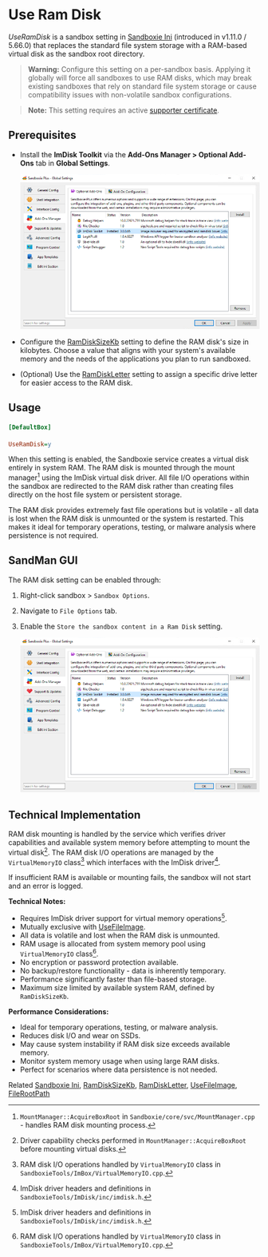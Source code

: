 # Use Ram Disk

_UseRamDisk_ is a sandbox setting in [Sandboxie Ini](SandboxieIni.md) (introduced in v1.11.0 / 5.66.0) that replaces the standard file system storage with a RAM-based virtual disk as the sandbox root directory.

> **Warning:** Configure this setting on a per-sandbox basis. Applying it globally will force all sandboxes to use RAM disks, which may break existing sandboxes that rely on standard file system storage or cause compatibility issues with non-volatile sandbox configurations.

> **Note:** This setting requires an active [supporter certificate](https://sandboxie-plus.com/supporter-certificate/).

## Prerequisites

- Install the **ImDisk Toolkit** via the **Add-Ons Manager > Optional Add-Ons** tab in **Global Settings**.
    
    ![ImDisk Install](../Media/UseRamDisk1.png)

- Configure the [RamDiskSizeKb](RamDiskSizeKb.md) setting to define the RAM disk's size in kilobytes. Choose a value that aligns with your system's available memory and the needs of the applications you plan to run sandboxed.

- (Optional) Use the [RamDiskLetter](RamDiskLetter.md) setting to assign a specific drive letter for easier access to the RAM disk.

## Usage

```ini
[DefaultBox]

UseRamDisk=y
```

When this setting is enabled, the Sandboxie service creates a virtual disk entirely in system RAM. The RAM disk is mounted through the mount manager[^1] using the ImDisk virtual disk driver. All file I/O operations within the sandbox are redirected to the RAM disk rather than creating files directly on the host file system or persistent storage.

The RAM disk provides extremely fast file operations but is volatile - all data is lost when the RAM disk is unmounted or the system is restarted. This makes it ideal for temporary operations, testing, or malware analysis where persistence is not required.

## SandMan GUI

The RAM disk setting can be enabled through:

1. Right-click sandbox > `Sandbox Options`.
2. Navigate to `File Options` tab.
3. Enable the `Store the sandbox content in a Ram Disk` setting.

	![Ram Disk Enable](../Media/UseRamDisk1.png)

## Technical Implementation

RAM disk mounting is handled by the service which verifies driver capabilities and available system memory before attempting to mount the virtual disk[^2]. The RAM disk I/O operations are managed by the `VirtualMemoryIO` class[^3] which interfaces with the ImDisk driver[^4].

If insufficient RAM is available or mounting fails, the sandbox will not start and an error is logged.

**Technical Notes:**

- Requires ImDisk driver support for virtual memory operations[^4].
- Mutually exclusive with [UseFileImage](UseFileImage.md).
- All data is volatile and lost when the RAM disk is unmounted.
- RAM usage is allocated from system memory pool using `VirtualMemoryIO` class[^3].
- No encryption or password protection available.
- No backup/restore functionality - data is inherently temporary.
- Performance significantly faster than file-based storage.
- Maximum size limited by available system RAM, defined by `RamDiskSizeKb`.

**Performance Considerations:**

- Ideal for temporary operations, testing, or malware analysis.
- Reduces disk I/O and wear on SSDs.
- May cause system instability if RAM disk size exceeds available memory.
- Monitor system memory usage when using large RAM disks.
- Perfect for scenarios where data persistence is not needed.

[^1]: `MountManager::AcquireBoxRoot` in `Sandboxie/core/svc/MountManager.cpp` - handles RAM disk mounting process.
[^2]: Driver capability checks performed in `MountManager::AcquireBoxRoot` before mounting virtual disks.
[^3]: RAM disk I/O operations handled by `VirtualMemoryIO` class in `SandboxieTools/ImBox/VirtualMemoryIO.cpp`.
[^4]: ImDisk driver headers and definitions in `SandboxieTools/ImDisk/inc/imdisk.h`.

Related [Sandboxie Ini](SandboxieIni.md), [RamDiskSizeKb](RamDiskSizeKb.md), [RamDiskLetter](RamDiskLetter.md), [UseFileImage](UseFileImage.md), [FileRootPath](FileRootPath.md)
